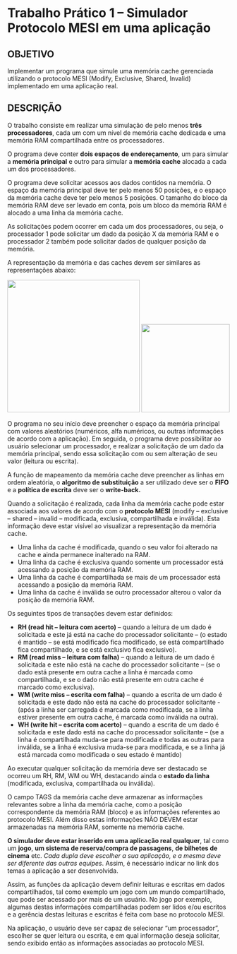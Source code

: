 # Trabalho Prático 1 – Simulador Protocolo MESI em uma aplicação
## OBJETIVO
Implementar um programa que simule uma memória cache gerenciada utilizando o protocolo MESI (Modify, Exclusive, Shared, Invalid) implementado em uma aplicação real.
## DESCRIÇÃO
O trabalho consiste em realizar uma simulação de pelo menos **três processadores**, cada um com um nível de memória cache dedicada e uma memória RAM compartilhada entre os processadores.

O programa deve conter **dois espaços de endereçamento**, um para simular a **memória principal** e outro para simular a **memória cache** alocada a cada um dos processadores.

O programa deve solicitar acessos aos dados contidos na memória. O espaço da memória principal deve ter pelo menos 50 posições, e o espaço da memória cache deve ter pelo menos 5 posições. O tamanho do bloco da memória RAM deve ser levado em conta, pois um bloco da memória RAM é alocado a uma linha da memória cache.

As solicitações podem ocorrer em cada um dos processadores, ou seja, o processador 1 pode solicitar um dado da posição X da memória RAM e o processador 2 também pode solicitar dados de qualquer posição da memória.

A representação da memória e das caches devem ser similares as representações abaixo:

<img src="https://github.com/user-attachments/assets/cc80cd70-d25a-483d-a9fb-dd24c31d2037" height="300px" width="auto"/>
<img src="https://github.com/user-attachments/assets/9b741f3b-ddba-40bf-aa4c-a1c082c8b873" height="200px" width="auto"/>


O programa no seu início deve preencher o espaço da memória principal com valores aleatórios (numéricos, alfa numéricos, ou outras informações de acordo com a aplicação). Em seguida, o programa deve possibilitar ao usuário selecionar um processador, e realizar a solicitação de um dado da memória principal, sendo essa solicitação com ou sem alteração de seu valor (leitura ou escrita).

A função de mapeamento da memória cache deve preencher as linhas em ordem aleatória, o **algoritmo de substituição** a ser utilizado deve ser o **FIFO** e a **política de escrita** deve ser o **write-back.**

Quando a solicitação é realizada, cada linha da memória cache pode estar associada aos valores de acordo com o **protocolo MESI** (modify – exclusive – shared – invalid – modificada, exclusiva, compartilhada e inválida). Esta informação deve estar visível ao visualizar a representação da memória cache.

- Uma linha da cache é modificada, quando o seu valor foi alterado na cache e ainda permanece inalterado na RAM. 
- Uma linha da cache é exclusiva quando somente um processador está acessando a posição da memória RAM. 
- Uma linha da cache é compartilhada se mais de um processador está acessando a posição da memória RAM. 
- Uma linha da cache é inválida se outro processador alterou o valor da posição da memória RAM.

Os seguintes tipos de transações devem estar definidos: 

- **RH (read hit – leitura com acerto)** – quando a leitura de um dado é solicitada e este já está na cache do processador solicitante – (o estado é mantido – se está modificado fica modificado, se está compartilhado fica compartilhado, e se está exclusivo fica exclusivo).
- **RM (read miss – leitura com falha)** – quando a leitura de um dado é solicitada e este não está na cache do processador solicitante – (se o dado está presente em outra cache a linha é marcada como compartilhada, e se o dado não está presente em outra cache é marcado como exclusiva).
- **WM (write miss – escrita com falha)** – quando a escrita de um dado é solicitada e este dado não está na cache do processador solicitante - (após a linha ser carregada é marcada como modificada, se a linha estiver presente em outra cache, é marcada como inválida na outra).
- **WH (write hit – escrita com acerto)** – quando a escrita de um dado é solicitada e este dado está na cache do processador solicitante – (se a linha é compartilhada muda-se para modificada e todas as outras para inválida, se a linha é exclusiva muda-se para modificada, e se a linha já está marcada como modificada o seu estado é mantido)

Ao executar qualquer solicitação da memória deve ser destacado se ocorreu um RH, RM, WM ou WH, destacando ainda o **estado da linha** (modificada, exclusiva, compartilhada ou inválida).

O campo TAGS da memória cache deve armazenar as informações relevantes sobre a linha da memória cache, como a posição correspondente da memória RAM (bloco) e as informações referentes ao protocolo MESI. Além disso estas informações NÃO DEVEM estar armazenadas na memória RAM, somente na memória cache. 

**O simulador deve estar inserido em uma aplicação real qualquer**, tal como um **jogo**, **um sistema de reserva/compra de passagens**, **de bilhetes de cinema** etc. _Cada dupla deve escolher a sua aplicação, e a mesma deve ser diferente das outras equipes_. Assim, é necessário indicar no link dos temas a aplicação a ser desenvolvida. 

Assim, as funções da aplicação devem definir leituras e escritas em dados compartilhados, tal como exemplo um jogo com um mundo compartilhado, que pode ser acessado por mais de um usuário. No jogo por exemplo, algumas destas informações compartilhadas podem ser lidos e/ou escritos e a gerência destas leituras e escritas é feita com base no protocolo MESI.

Na aplicação, o usuário deve ser capaz de selecionar “um processador”, escolher se quer leitura ou escrita, e em qual informação deseja solicitar, sendo exibido então as informações associadas ao protocolo MESI.

